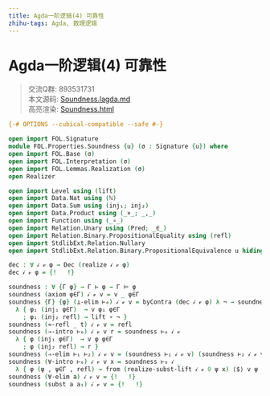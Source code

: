 ```yaml
---
title: Agda一阶逻辑(4) 可靠性
zhihu-tags: Agda, 数理逻辑
---
```


# Agda一阶逻辑(4) 可靠性

> 交流Q群: 893531731  
> 本文源码: [Soundness.lagda.md](https://github.com/choukh/agda-flypitch/blob/main/src/FOL/Properties/Soundness.lagda.md)  
> 高亮渲染: [Soundness.html](https://choukh.github.io/agda-flypitch/FOL.Properties.Soundness.html)  

```agda
{-# OPTIONS --cubical-compatible --safe #-}

open import FOL.Signature
module FOL.Properties.Soundness {u} (σ : Signature {u}) where
open import FOL.Base (σ)
open import FOL.Interpretation (σ)
open import FOL.Lemmas.Realization (σ)
open Realizer

open import Level using (lift)
open import Data.Nat using (ℕ)
open import Data.Sum using (inj₁; inj₂)
open import Data.Product using (_×_; _,_)
open import Function using (_∘_)
open import Relation.Unary using (Pred; _∈_)
open import Relation.Binary.PropositionalEquality using (refl)
open import StdlibExt.Relation.Nullary
open import StdlibExt.Relation.Binary.PropositionalEquivalence u hiding (_∘_)
```

```agda
dec : ∀ 𝒾 𝓋 φ → Dec (realize 𝒾 𝓋 φ)
dec 𝒾 𝓋 φ = {!   !}

soundness : ∀ {Γ φ} → Γ ⊢ φ → Γ ⊨ φ
soundness (axiom φ∈Γ) 𝒾 𝓋 v = v _ φ∈Γ
soundness {Γ} {φ} (⊥-elim ⊢₀) 𝒾 𝓋 v = byContra (dec 𝒾 𝓋 φ) λ ¬ → soundness ⊢₀ 𝒾 𝓋
  λ { φ₁ (inj₁ φ∈Γ)  → v φ₁ φ∈Γ
    ; φ₁ (inj₂ refl) → lift ∘ ¬ }
soundness (≈-refl _ t) 𝒾 𝓋 v = refl
soundness (⇒-intro ⊢₀) 𝒾 𝓋 v r = soundness ⊢₀ 𝒾 𝓋
  λ { φ (inj₁ φ∈Γ)  → v φ φ∈Γ
    ; φ (inj₂ refl) → r }
soundness (⇒-elim ⊢₁ ⊢₂) 𝒾 𝓋 v = (soundness ⊢₁ 𝒾 𝓋 v) (soundness ⊢₂ 𝒾 𝓋 v)
soundness (∀-intro ⊢₀) 𝒾 𝓋 v x = soundness ⊢₀ 𝒾 _
  λ { φ (ψ , ψ∈Γ , refl) → from (realize-subst-lift 𝒾 𝓋 0 ψ x) ⟨$⟩ v ψ ψ∈Γ}
soundness (∀-elim a) 𝒾 𝓋 v = {!   !}
soundness (subst a a₁) 𝒾 𝓋 v = {!   !}
```
